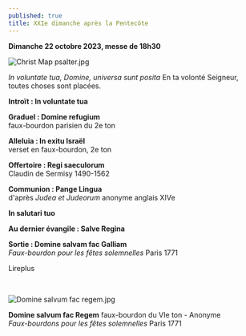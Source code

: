 ```yaml
---
published: true
title: XXIe dimanche après la Pentecôte
---
```

**Dimanche 22 octobre 2023, messe de 18h30**

![Christ Map psalter.jpg]({{site.baseurl}}/images/Christ%20Map%20psalter.jpg)

*In voluntate tua, Domine, universa sunt posita*
En ta volonté Seigneur, toutes choses sont placées.

**Introït : In voluntate tua**

**Graduel : Domine refugium**  
faux-bourdon parisien du 2e ton

**Alleluia : In exitu Israël**  
verset en faux-bourdon, 2e ton

**Offertoire : Regi saeculorum**  
Claudin de Sermisy 1490-1562

**Communion : Pange Lingua**  
d'après *Judea et Judeorum* anonyme anglais XIVe

**In salutari tuo**

**Au dernier évangile : Salve Regina**

**Sortie : Domine salvam fac Galliam**  
*Faux-bourdon pour les fêtes solemnelles* Paris 1771

Lireplus

&nbsp;

![Domine salvum fac regem.jpg]({{site.baseurl}}/images/Domine%20salvum%20fac%20regem.jpg)

**Domine salvum fac Regem** faux-bourdon du VIe ton - Anonyme  
*Faux-bourdons pour les fêtes solemnelles* Paris 1771